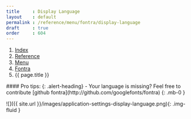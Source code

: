 ```yaml
---
title     : Display Language
layout    : default
permalink : /reference/menu/fontra/display-language
draft     : true
order     : 604
---
```


<nav aria-label="breadcrumb">
  <ol class="breadcrumb small">
    <li class="breadcrumb-item"><a href="{{ site.url }}">Index</a></li>
    <li class="breadcrumb-item"><a href="{{ site.url }}/reference">Reference</a></li>
    <li class="breadcrumb-item"><a href="{{ site.url }}/reference/menu">Menu</a></li>
    <li class="breadcrumb-item"><a href="{{ site.url }}/reference/menu/fontra">Fontra</a></li>
    <li class="breadcrumb-item active" aria-current="page">{{ page.title }}</li>
  </ol>
</nav>

<div class="alert alert-primary mt-3" role="alert" markdown='1'>
#### Pro tips: 
{: .alert-heading}
- Your language is missing? Feel free to contribute [github fontra](http://github.com/googlefonts/fontra)
{: .mb-0 }
</div>

![]({{ site.url }}/images/application-settings-display-language.png){: .img-fluid }